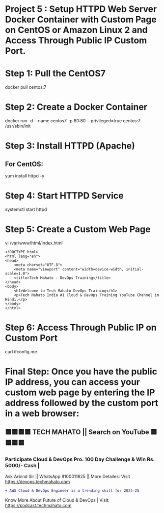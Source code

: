 # Project 5 : Setup HTTPD Web Server Docker Container with Custom Page on CentOS or Amazon Linux 2 and Access Through Public IP Custom Port.

# Step 1: Pull the CentOS7
  docker pull centos:7


# Step 2: Create a Docker Container
docker run -d --name centos7 -p 80:80 --privileged=true centos:7 /usr/sbin/init

# Step 3: Install HTTPD (Apache)
## For CentOS:

  yum install httpd -y


# Step 4: Start HTTPD Service
  systemctl start httpd

# Step 5: Create a Custom Web Page
vi /var/www/html/index.html

    <!DOCTYPE html>
    <html lang="en">
    <head>
        <meta charset="UTF-8">
        <meta name="viewport" content="width=device-width, initial-scale=1.0">
        <title>Tech Mahato - DevOps Training</title>
    </head>
    <body>
        <h1>Welcome to Tech Mahato DevOps Training</h1>
        <p>Tech Mahato India #1 Cloud & DevOps Training YouTube Channel in Hindi.</p>
    </body>
    </html>


# Step 6: Access Through Public IP on Custom Port
curl ifconfig.me

# Final Step: Once you have the public IP address, you can access your custom web page by entering the IP address followed by the custom port in a web browser:




## 🟦🟦🟦🟦 TECH MAHATO || Search on YouTube 🟦🟦🟦🟦
### Participate Cloud & DevOps Pro. 100 Day Challenge & Win Rs. 5000/- Cash |
Ask Arbind Sir || WhatsApp 8100011825 || More Detailes: Visit https://devops.techmahato.com


```diff
+ AWS Cloud & DevOps Engineer is a trending skill for 2024-25 
```
Know More About Future of Cloud & DevOps | Visit: https://podcast.techmahato.com


